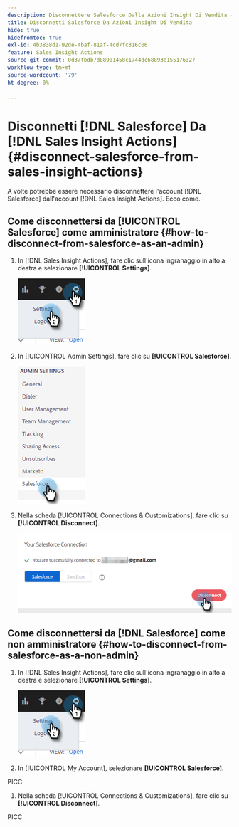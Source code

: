 ```yaml
---
description: Disconnettere Salesforce Dalle Azioni Insight Di Vendita - Documenti Marketo - Documentazione Del Prodotto
title: Disconnetti Salesforce Da Azioni Insight Di Vendita
hide: true
hidefromtoc: true
exl-id: 4b3838d1-92de-4baf-81af-4cd7fc316c06
feature: Sales Insight Actions
source-git-commit: 0d37fbdb7d08901458c1744dc68893e155176327
workflow-type: tm+mt
source-wordcount: '79'
ht-degree: 0%

---
```


# Disconnetti [!DNL Salesforce] Da [!DNL Sales Insight Actions] {#disconnect-salesforce-from-sales-insight-actions}

A volte potrebbe essere necessario disconnettere l&#39;account [!DNL Salesforce] dall&#39;account [!DNL Sales Insight Actions]. Ecco come.

## Come disconnettersi da [!UICONTROL Salesforce] come amministratore {#how-to-disconnect-from-salesforce-as-an-admin}

1. In [!DNL Sales Insight Actions], fare clic sull&#39;icona ingranaggio in alto a destra e selezionare **[!UICONTROL Settings]**.

   ![](assets/disconnect-salesforce-from-sales-insight-actions-1.png)

1. In [!UICONTROL Admin Settings], fare clic su **[!UICONTROL Salesforce]**.

   ![](assets/disconnect-salesforce-from-sales-insight-actions-2.png)

1. Nella scheda [!UICONTROL Connections & Customizations], fare clic su **[!UICONTROL Disconnect]**.

   ![](assets/disconnect-salesforce-from-sales-insight-actions-3.png)

## Come disconnettersi da [!DNL Salesforce] come non amministratore {#how-to-disconnect-from-salesforce-as-a-non-admin}

1. In [!DNL Sales Insight Actions], fare clic sull&#39;icona ingranaggio in alto a destra e selezionare **[!UICONTROL Settings]**.

   ![](assets/disconnect-salesforce-from-sales-insight-actions-4.png)

1. In [!UICONTROL My Account], selezionare **[!UICONTROL Salesforce]**.

PICC

1. Nella scheda [!UICONTROL Connections & Customizations], fare clic su **[!UICONTROL Disconnect]**.

PICC
